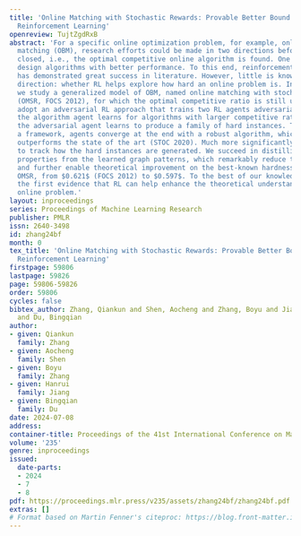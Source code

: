 ```yaml
---
title: 'Online Matching with Stochastic Rewards: Provable Better Bound via Adversarial
  Reinforcement Learning'
openreview: TujtZgdRxB
abstract: 'For a specific online optimization problem, for example, online bipartite
  matching (OBM), research efforts could be made in two directions before it is finally
  closed, i.e., the optimal competitive online algorithm is found. One is to continuously
  design algorithms with better performance. To this end, reinforcement learning (RL)
  has demonstrated great success in literature. However, little is known on the other
  direction: whether RL helps explore how hard an online problem is. In this paper,
  we study a generalized model of OBM, named online matching with stochastic rewards
  (OMSR, FOCS 2012), for which the optimal competitive ratio is still unknown. We
  adopt an adversarial RL approach that trains two RL agents adversarially and iteratively:
  the algorithm agent learns for algorithms with larger competitive ratios, while
  the adversarial agent learns to produce a family of hard instances. Through such
  a framework, agents converge at the end with a robust algorithm, which empirically
  outperforms the state of the art (STOC 2020). Much more significantly, it allows
  to track how the hard instances are generated. We succeed in distilling two structural
  properties from the learned graph patterns, which remarkably reduce the action space,
  and further enable theoretical improvement on the best-known hardness result of
  OMSR, from $0.621$ (FOCS 2012) to $0.597$. To the best of our knowledge, this gives
  the first evidence that RL can help enhance the theoretical understanding of an
  online problem.'
layout: inproceedings
series: Proceedings of Machine Learning Research
publisher: PMLR
issn: 2640-3498
id: zhang24bf
month: 0
tex_title: 'Online Matching with Stochastic Rewards: Provable Better Bound via Adversarial
  Reinforcement Learning'
firstpage: 59806
lastpage: 59826
page: 59806-59826
order: 59806
cycles: false
bibtex_author: Zhang, Qiankun and Shen, Aocheng and Zhang, Boyu and Jiang, Hanrui
  and Du, Bingqian
author:
- given: Qiankun
  family: Zhang
- given: Aocheng
  family: Shen
- given: Boyu
  family: Zhang
- given: Hanrui
  family: Jiang
- given: Bingqian
  family: Du
date: 2024-07-08
address:
container-title: Proceedings of the 41st International Conference on Machine Learning
volume: '235'
genre: inproceedings
issued:
  date-parts:
  - 2024
  - 7
  - 8
pdf: https://proceedings.mlr.press/v235/assets/zhang24bf/zhang24bf.pdf
extras: []
# Format based on Martin Fenner's citeproc: https://blog.front-matter.io/posts/citeproc-yaml-for-bibliographies/
---
```

